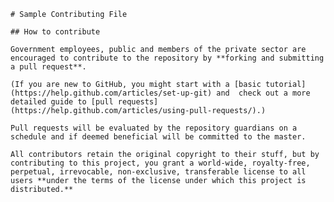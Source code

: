     # Sample Contributing File

    ## How to contribute

    Government employees, public and members of the private sector are encouraged to contribute to the repository by **forking and submitting a pull request**.

    (If you are new to GitHub, you might start with a [basic tutorial](https://help.github.com/articles/set-up-git) and  check out a more detailed guide to [pull requests](https://help.github.com/articles/using-pull-requests/).)

    Pull requests will be evaluated by the repository guardians on a schedule and if deemed beneficial will be committed to the master.

    All contributors retain the original copyright to their stuff, but by contributing to this project, you grant a world-wide, royalty-free, perpetual, irrevocable, non-exclusive, transferable license to all users **under the terms of the license under which this project is distributed.**
